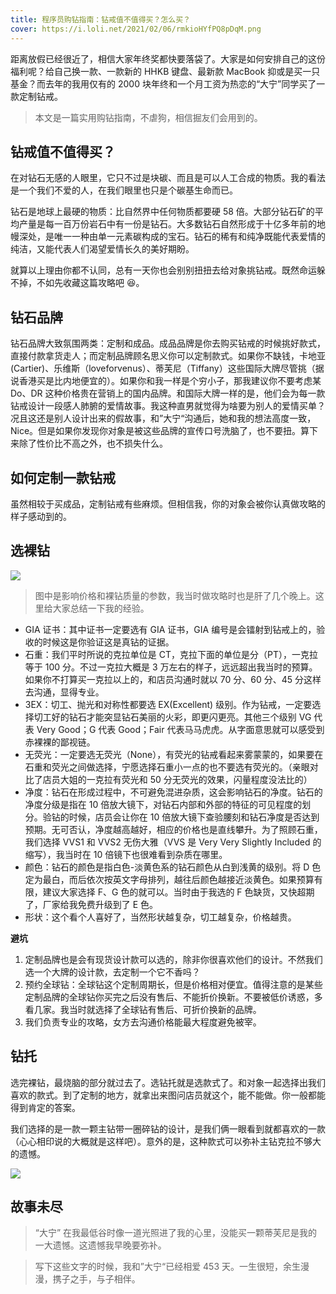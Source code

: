```yaml
---
title: 程序员购钻指南：钻戒值不值得买？怎么买？
cover: https://i.loli.net/2021/02/06/rmkioHYfPQ8pDqM.png
---
```


距离放假已经很近了，相信大家年终奖都快要落袋了。大家是如何安排自己的这份福利呢？给自己换一款、一款新的 HHKB 键盘、最新款 MacBook 抑或是买一只基金？而去年的我用仅有的 2000 块年终和一个月工资为热恋的“大宁”同学买了一款定制钻戒。

> 本文是一篇实用购钻指南，不虐狗，相信掘友们会用到的。

## 钻戒值不值得买？

在对钻石无感的人眼里，它只不过是块碳、而且是可以人工合成的物质。我的看法是一个我们不爱的人，在我们眼里也只是个碳基生命而已。

钻石是地球上最硬的物质：比自然界中任何物质都要硬 58 倍。大部分钻石矿的平均产量是每一百万份岩石中有一份是钻石。大多数钻石自然形成于十亿多年前的地幔深处，是唯一一种由单一元素碳构成的宝石。钻石的稀有和纯净既能代表爱情的纯洁，又能代表人们渴望爱情长久的美好期盼。

就算以上理由你都不认同，总有一天你也会别别扭扭去给对象挑钻戒。既然命运躲不掉，不如先收藏这篇攻略吧 😆。

## 钻石品牌

钻石品牌大致氛围两类：定制和成品。成品品牌是你去购买钻戒的时候挑好款式，直接付款拿货走人；而定制品牌顾名思义你可以定制款式。如果你不缺钱，卡地亚 (Cartier)、乐维斯（loveforvenus）、蒂芙尼（Tiffany）这些国际大牌尽管挑（据说香港买是比内地便宜的）。如果你和我一样是个穷小子，那我建议你不要考虑某 Do、DR 这种价格贵在营销上的国内品牌。和国际大牌一样的是，他们会为每一款钻戒设计一段感人肺腑的爱情故事。我这种直男就觉得为啥要为别人的爱情买单？况且这还是别人设计出来的假故事，和”大宁“沟通后，她和我的想法高度一致，Nice。但是如果你发现你对象是被这些品牌的宣传口号洗脑了，也不要扭。算下来除了性价比不高之外，也不损失什么。

## 如何定制一款钻戒

虽然相较于买成品，定制钻戒有些麻烦。但相信我，你的对象会被你认真做攻略的样子感动到的。

## 选裸钻

![](https://i.loli.net/2021/02/06/2QoF64L9yaNCeqZ.png)

> 图中是影响价格和裸钻质量的参数，我当时做攻略时也是肝了几个晚上。这里给大家总结一下我的经验。

- GIA 证书：其中证书一定要选有 GIA 证书，GIA 编号是会镭射到钻戒上的，验收的时候这是你验证这是真钻的证据。
- 石重：我们平时所说的克拉单位是 CT，克拉下面的单位是分（PT），一克拉等于 100 分。不过一克拉大概是 3 万左右的样子，远远超出我当时的预算。如果你不打算买一克拉以上的，和店员沟通时就以 70 分、60 分、45 分这样去沟通，显得专业。
- 3EX：切工、抛光和对称性都要选 EX(Excellent) 级别。作为钻戒，一定要选择切工好的钻石才能突显钻石美丽的火彩，即更闪更亮。其他三个级别 VG 代表 Very Good；G 代表 Good；Fair 代表马马虎虎。从字面意思就可以感受到赤裸裸的鄙视链。
- 无荧光：一定要选无荧光（None），有荧光的钻戒看起来雾蒙蒙的，如果要在石重和荧光之间做选择，宁愿选择石重小一点的也不要选有荧光的。（亲眼对比了店员大姐的一克拉有荧光和 50 分无荧光的效果，闪量程度没法比的）
- 净度：钻石在形成过程中，不可避免混进杂质，这会影响钻石的净度。钻石的净度分级是指在 10 倍放大镜下，对钻石内部和外部的特征的可见程度的划分。验钻的时候，店员会让你在 10 倍放大镜下查验腰刻和钻石净度是否达到预期。无可否认，净度越高越好，相应的价格也是直线攀升。为了照顾石重，我们选择 VVS1 和 VVS2 无伤大雅（VVS 是 Very Very Slightly Included 的缩写），我当时在 10 倍镜下也很难看到杂质在哪里。
- 颜色：钻石的颜色是指白色-淡黄色系的钻石颜色从白到浅黄的级别。将 D 色定为最白，而后依次按英文字母排列，越往后颜色越接近淡黄色。如果预算有限，建议大家选择 F、G 色的就可以。当时由于我选的 F 色缺货，又快超期了，厂家给我免费升级到了 E 色。
- 形状：这个看个人喜好了，当然形状越复杂，切工越复杂，价格越贵。

**避坑**

1. 定制品牌也是会有现货设计款可以选的，除非你很喜欢他们的设计。不然我们选一个大牌的设计款，去定制一个它不香吗？
2. 预约全球钻：全球钻这个定制周期长，但是价格相对便宜。值得注意的是某些定制品牌的全球钻你买完之后没有售后、不能折价换新。不要被低价诱惑，多看几家。我当时就选择了全球钻有售后、可折价换新的品牌。
3. 我们负责专业的攻略，女方去沟通价格能最大程度避免被宰。

## 钻托

选完裸钻，最烧脑的部分就过去了。选钻托就是选款式了。和对象一起选择出我们喜欢的款式。到了定制的地方，就拿出来图问店员就这个，能不能做。你一般都能得到肯定的答案。

我们选择的是一款一颗主钻带一圈碎钻的设计，是我们俩一眼看到就都喜欢的一款（心心相印说的大概就是这样吧）。意外的是，这种款式可以弥补主钻克拉不够大的遗憾。

![](https://p6-juejin.byteimg.com/tos-cn-i-k3u1fbpfcp/489320d75f3b40c2976852fd56ae107e~tplv-k3u1fbpfcp-watermark.image)

## 故事未尽

> “大宁” 在我最低谷时像一道光照进了我的心里，没能买一颗蒂芙尼是我的一大遗憾。这遗憾我早晚要弥补。

> 写下这些文字的时候，我和”大宁“已经相爱 453 天。一生很短，余生漫漫，携子之手，与子相伴。
